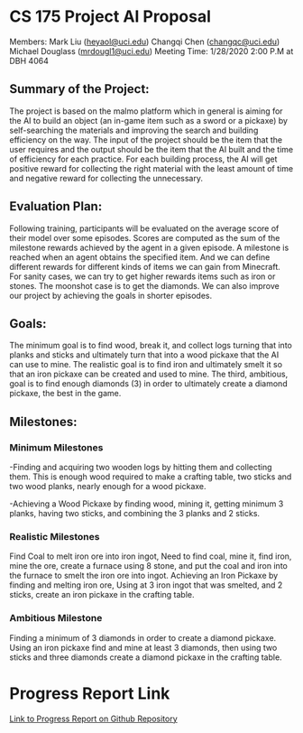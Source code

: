 # CS 175 Project AI Proposal
Members: 
Mark Liu (heyaol@uci.edu)
Changqi Chen (changqc@uci.edu)
Michael Douglass (mrdougl1@uci.edu)
Meeting Time: 1/28/2020 2:00 P.M at DBH 4064


## Summary of the Project: 
The project is based on the malmo platform which in general is aiming for the AI to build an object (an in-game item such as a sword or a pickaxe) by self-searching the materials and improving the search and building efficiency on the way. The input of the project should be the item that the user requires and the output should be the item that the AI built and the time of efficiency for each practice. For each building process, the AI will get positive reward for collecting the right material with the least amount of time and negative reward for collecting the unnecessary.


## Evaluation Plan: 
Following training, participants will be evaluated on the average score of their model over some episodes. Scores are computed as the sum of the milestone rewards achieved by the agent in a given episode. A milestone is reached when an agent obtains the specified item. And we can define different rewards for different kinds of items we can gain from Minecraft.
For sanity cases, we can try to get higher rewards items such as iron or stones. The moonshot case is to get the diamonds. We can also improve our project by achieving the goals in shorter episodes.


## Goals:
The minimum goal is to find wood, break it, and collect logs turning that into planks and sticks and ultimately turn that into a wood pickaxe that the AI can use to mine. The realistic goal is to find iron and ultimately smelt it so that an iron pickaxe can be created and used to mine. The third, ambitious, goal is to find enough diamonds (3) in order to ultimately create a diamond pickaxe, the best in the game.


## Milestones:
### Minimum Milestones
-Finding and acquiring two wooden logs by hitting them and collecting them. This is enough wood required to make a crafting table, two sticks and two wood planks, nearly enough for a wood pickaxe.

-Achieving a Wood Pickaxe by finding wood, mining it, getting minimum 3 planks, having two sticks, and combining the 3 planks and 2 sticks.
### Realistic Milestones
Find Coal to melt iron ore into iron ingot, Need to find coal, mine it, find iron, mine the ore, create a furnace using 8 stone, and put the coal and iron into the furnace to smelt the iron ore into ingot.
Achieving an Iron Pickaxe by finding and melting iron ore, Using at 3 iron ingot that was smelted, and 2 sticks, create an iron pickaxe in the crafting table.
### Ambitious Milestone
Finding a minimum of 3 diamonds in order to create a diamond pickaxe. Using an iron pickaxe find and mine at least 3 diamonds, then using two sticks and three diamonds create a diamond pickaxe in the crafting table.



# Progress Report Link
[Link to Progress Report on Github Repository](https://github.com/OGMaRs/175-PROJECT-19-PUBLIC/blob/master/175ProgressReport.pdf)
